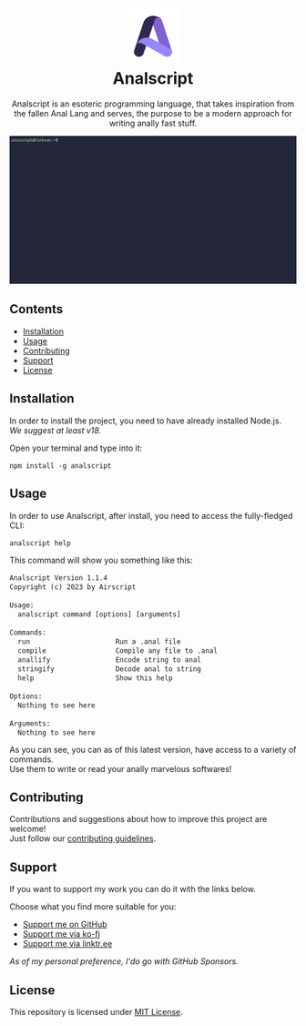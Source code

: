 <h1 align="center">
  <img src="./assets/images/logo.png" width="100" alt="Logo"/><br/>
  Analscript
</h1>

<p align="center">
  Analscript is an esoteric programming language, that takes inspiration from the fallen Anal Lang and serves, the purpose to be a modern approach for writing anally fast stuff.
</p>

<p align="center">
  <img src="./assets/gifs/usage.gif" alt="Usage GIF" />
</p>

## Contents
- [Installation](#installation)
- [Usage](#usage)
- [Contributing](#contributing)
- [Support](#support)
- [License](#license)

## Installation
In order to install the project, you need to have already installed Node.js.  
*We suggest at least v18.*  

Open your terminal and type into it:
```
npm install -g analscript
```

## Usage
In order to use Analscript, after install, you need to access the fully-fledged CLI:
```
analscript help
```

This command will show you something like this:
```
Analscript Version 1.1.4
Copyright (c) 2023 by Airscript
 
Usage:
  analscript command [options] [arguments]
 
Commands:
  run                     Run a .anal file
  compile                 Compile any file to .anal
  anallify                Encode string to anal
  stringify               Decode anal to string
  help                    Show this help
 
Options:
  Nothing to see here
 
Arguments:
  Nothing to see here
```

As you can see, you can as of this latest version, have access to a variety of commands.  
Use them to write or read your anally marvelous softwares!

## Contributing
Contributions and suggestions about how to improve this project are welcome!  
Just follow our [contributing guidelines](https://github.com/airscripts/analscript/blob/main/CONTRIBUTING.md).

## Support
If you want to support my work you can do it with the links below.  

Choose what you find more suitable for you:  
- [Support me on GitHub](https://github.com/sponsors/Airscripts)
- [Support me via ko-fi](https://ko-fi.com/airscript)
- [Support me via linktr.ee](https://linktr.ee/airscript)

*As of my personal preference, I'do go with GitHub Sponsors.*

## License  
This repository is licensed under [MIT License](https://github.com/Airscripts/emdees/blob/main/LICENSE).
